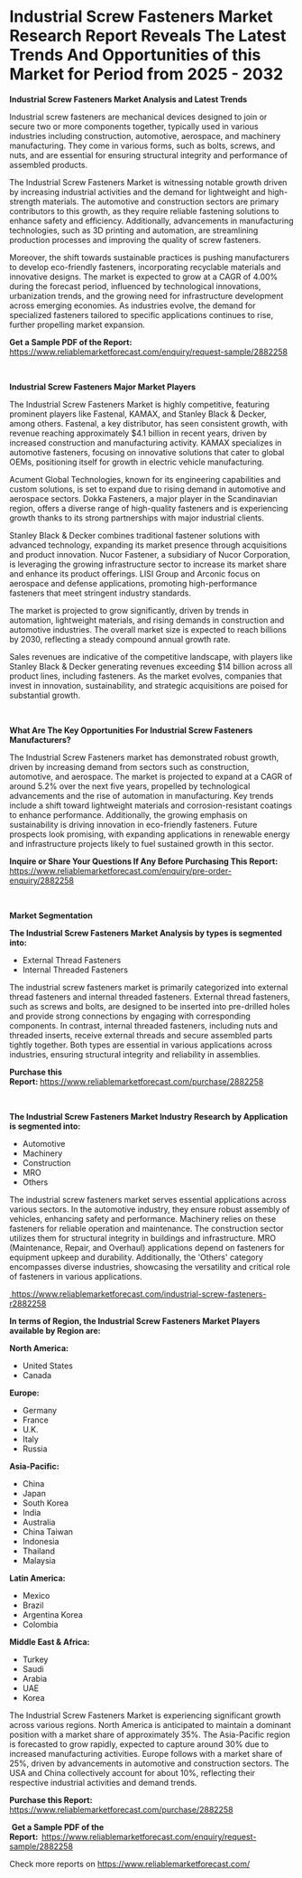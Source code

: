 <p><h1>Industrial Screw Fasteners Market Research Report Reveals The Latest Trends And Opportunities of this Market for Period from 2025 - 2032</h1></p><p><strong>Industrial Screw Fasteners Market Analysis and Latest Trends</strong></p>
<p><p>Industrial screw fasteners are mechanical devices designed to join or secure two or more components together, typically used in various industries including construction, automotive, aerospace, and machinery manufacturing. They come in various forms, such as bolts, screws, and nuts, and are essential for ensuring structural integrity and performance of assembled products.</p><p>The Industrial Screw Fasteners Market is witnessing notable growth driven by increasing industrial activities and the demand for lightweight and high-strength materials. The automotive and construction sectors are primary contributors to this growth, as they require reliable fastening solutions to enhance safety and efficiency. Additionally, advancements in manufacturing technologies, such as 3D printing and automation, are streamlining production processes and improving the quality of screw fasteners.</p><p>Moreover, the shift towards sustainable practices is pushing manufacturers to develop eco-friendly fasteners, incorporating recyclable materials and innovative designs. The market is expected to grow at a CAGR of 4.00% during the forecast period, influenced by technological innovations, urbanization trends, and the growing need for infrastructure development across emerging economies. As industries evolve, the demand for specialized fasteners tailored to specific applications continues to rise, further propelling market expansion.</p></p>
<p><strong>Get a Sample PDF of the Report:&nbsp;</strong> <a href="https://www.reliablemarketforecast.com/enquiry/request-sample/2882258?utm_campaign=2853&utm_medium=2&utm_source=Github&utm_content=ia&utm_term=13032025&utm_id=industrial-screw-fasteners">https://www.reliablemarketforecast.com/enquiry/request-sample/2882258</a></p>
<p>&nbsp;</p>
<p><strong>Industrial Screw Fasteners Major Market Players</strong></p>
<p><p>The Industrial Screw Fasteners Market is highly competitive, featuring prominent players like Fastenal, KAMAX, and Stanley Black & Decker, among others. Fastenal, a key distributor, has seen consistent growth, with revenue reaching approximately $4.1 billion in recent years, driven by increased construction and manufacturing activity. KAMAX specializes in automotive fasteners, focusing on innovative solutions that cater to global OEMs, positioning itself for growth in electric vehicle manufacturing.</p><p>Acument Global Technologies, known for its engineering capabilities and custom solutions, is set to expand due to rising demand in automotive and aerospace sectors. Dokka Fasteners, a major player in the Scandinavian region, offers a diverse range of high-quality fasteners and is experiencing growth thanks to its strong partnerships with major industrial clients.</p><p>Stanley Black & Decker combines traditional fastener solutions with advanced technology, expanding its market presence through acquisitions and product innovation. Nucor Fastener, a subsidiary of Nucor Corporation, is leveraging the growing infrastructure sector to increase its market share and enhance its product offerings. LISI Group and Arconic focus on aerospace and defense applications, promoting high-performance fasteners that meet stringent industry standards.</p><p>The market is projected to grow significantly, driven by trends in automation, lightweight materials, and rising demands in construction and automotive industries. The overall market size is expected to reach billions by 2030, reflecting a steady compound annual growth rate.</p><p>Sales revenues are indicative of the competitive landscape, with players like Stanley Black & Decker generating revenues exceeding $14 billion across all product lines, including fasteners. As the market evolves, companies that invest in innovation, sustainability, and strategic acquisitions are poised for substantial growth.</p></p>
<p>&nbsp;</p>
<p><strong>What Are The Key Opportunities For Industrial Screw Fasteners Manufacturers?</strong></p>
<p><p>The Industrial Screw Fasteners market has demonstrated robust growth, driven by increasing demand from sectors such as construction, automotive, and aerospace. The market is projected to expand at a CAGR of around 5.2% over the next five years, propelled by technological advancements and the rise of automation in manufacturing. Key trends include a shift toward lightweight materials and corrosion-resistant coatings to enhance performance. Additionally, the growing emphasis on sustainability is driving innovation in eco-friendly fasteners. Future prospects look promising, with expanding applications in renewable energy and infrastructure projects likely to fuel sustained growth in this sector.</p></p>
<p><strong>Inquire or Share Your Questions If Any Before Purchasing This Report:</strong> <a href="https://www.reliablemarketforecast.com/enquiry/pre-order-enquiry/2882258?utm_campaign=2853&utm_medium=2&utm_source=Github&utm_content=ia&utm_term=13032025&utm_id=industrial-screw-fasteners">https://www.reliablemarketforecast.com/enquiry/pre-order-enquiry/2882258</a></p>
<p>&nbsp;</p>
<p><strong>Market Segmentation</strong></p>
<p><strong>The Industrial Screw Fasteners Market Analysis by types is segmented into:</strong></p>
<p><ul><li>External Thread Fasteners</li><li>Internal Threaded Fasteners</li></ul></p>
<p><p>The industrial screw fasteners market is primarily categorized into external thread fasteners and internal threaded fasteners. External thread fasteners, such as screws and bolts, are designed to be inserted into pre-drilled holes and provide strong connections by engaging with corresponding components. In contrast, internal threaded fasteners, including nuts and threaded inserts, receive external threads and secure assembled parts tightly together. Both types are essential in various applications across industries, ensuring structural integrity and reliability in assemblies.</p></p>
<p><strong>Purchase this Report:&nbsp;</strong><a href="https://www.reliablemarketforecast.com/purchase/2882258?utm_campaign=2853&utm_medium=2&utm_source=Github&utm_content=ia&utm_term=13032025&utm_id=industrial-screw-fasteners">https://www.reliablemarketforecast.com/purchase/2882258</a></p>
<p>&nbsp;</p>
<p><strong>The Industrial Screw Fasteners Market Industry Research by Application is segmented into:</strong></p>
<p><ul><li>Automotive</li><li>Machinery</li><li>Construction</li><li>MRO</li><li>Others</li></ul></p>
<p><p>The industrial screw fasteners market serves essential applications across various sectors. In the automotive industry, they ensure robust assembly of vehicles, enhancing safety and performance. Machinery relies on these fasteners for reliable operation and maintenance. The construction sector utilizes them for structural integrity in buildings and infrastructure. MRO (Maintenance, Repair, and Overhaul) applications depend on fasteners for equipment upkeep and durability. Additionally, the 'Others' category encompasses diverse industries, showcasing the versatility and critical role of fasteners in various applications.</p></p>
<p><a href="https://www.reliablemarketforecast.com/industrial-screw-fasteners-r2882258?utm_campaign=2853&utm_medium=2&utm_source=Github&utm_content=ia&utm_term=13032025&utm_id=industrial-screw-fasteners">&nbsp;https://www.reliablemarketforecast.com/industrial-screw-fasteners-r2882258</a></p>
<p><strong>In terms of Region, the Industrial Screw Fasteners Market Players available by Region are:</strong></p>
<p>
    <p> <strong> North America: </strong>
        <ul>
            <li>United States</li>
            <li>Canada</li>
        </ul>
        </p> 
    <p> <strong> Europe: </strong>
        <ul>
            <li>Germany</li>
            <li>France</li>
            <li>U.K.</li>
            <li>Italy</li>
            <li>Russia</li>
        </ul>
        </p> 
    <p> <strong> Asia-Pacific: </strong>
        <ul>
            <li>China</li>
            <li>Japan</li>
            <li>South Korea</li>
            <li>India</li>
            <li>Australia</li>
            <li>China Taiwan</li>
            <li>Indonesia</li>
            <li>Thailand</li>
            <li>Malaysia</li>
        </ul>
        </p> 
    <p> <strong> Latin America: </strong>
        <ul>
            <li>Mexico</li>
            <li>Brazil</li>
            <li>Argentina Korea</li>
            <li>Colombia</li>
        </ul>
        </p> 
    <p> <strong> Middle East & Africa: </strong>
        <ul>
            <li>Turkey</li>
            <li>Saudi</li>
            <li>Arabia</li>
            <li>UAE</li>
            <li>Korea</li>
        </ul>
    </p>
    </p>
<p><p>The Industrial Screw Fasteners Market is experiencing significant growth across various regions. North America is anticipated to maintain a dominant position with a market share of approximately 35%. The Asia-Pacific region is forecasted to grow rapidly, expected to capture around 30% due to increased manufacturing activities. Europe follows with a market share of 25%, driven by advancements in automotive and construction sectors. The USA and China collectively account for about 10%, reflecting their respective industrial activities and demand trends.</p></p>
<p><strong>Purchase this Report: </strong><a href="https://www.reliablemarketforecast.com/purchase/2882258?utm_campaign=2853&utm_medium=2&utm_source=Github&utm_content=ia&utm_term=13032025&utm_id=industrial-screw-fasteners">https://www.reliablemarketforecast.com/purchase/2882258</a></p>
<p>&nbsp;<strong>Get a Sample PDF of the Report:&nbsp;&nbsp;</strong><a href="https://www.reliablemarketforecast.com/enquiry/request-sample/2882258?utm_campaign=2853&utm_medium=2&utm_source=Github&utm_content=ia&utm_term=13032025&utm_id=industrial-screw-fasteners">https://www.reliablemarketforecast.com/enquiry/request-sample/2882258</a></p>
<p><strong></strong></p>
<p>Check more reports on <a href="https://www.reliablemarketforecast.com/?utm_campaign=2853&utm_medium=2&utm_source=Github&utm_content=ia&utm_term=13032025&utm_id=industrial-screw-fasteners">https://www.reliablemarketforecast.com/</a></p>